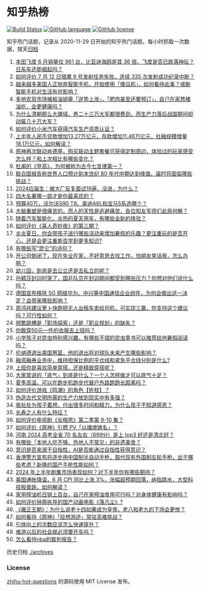 # 知乎热榜
[![Build Status](https://github.com/ToWeLong/zhihu-hot-questions/workflows/CI/badge.svg)](https://github.com/ToWeLong/zhihu-hot-questions/actions)
[![GitHub language](https://img.shields.io/badge/language-golang-orange.svg)](https://golang.org/)
[![GitHub license](https://img.shields.io/github/license/ToWeLong/zhihu-hot-questions)](https://github.com/ToWeLong/zhihu-hot-questions/blob/main/LICENSE)

知乎热门话题，记录从 2020-11-29 日开始的知乎热门话题。每小时抓取一次数据，按天[归档](./archives)

<!-- BEGIN -->

1. [本田飞度 6 月销量仅 961 台，比亚迪海鸥是其 36 倍，飞度是否已跌落神坛？日系车还能崛起吗？](https://www.zhihu.com/question/661265531)
1. [如何评价 7 月 12 日猎鹰 9 号发射任务失败，连续 335 次发射成功纪录中断？](https://www.zhihu.com/question/661407241)
1. [越来越多美国人正抛弃智能手机，开始使用「傻瓜机」，如何看待此事？戒断智能手机对生活有何影响？](https://www.zhihu.com/question/661306152)
1. [多地农贸市场猪板油销量「逆势上涨」，「肥肉甚至还要预订」，自己在家熬猪油吃，会更健康吗？](https://www.zhihu.com/question/661405952)
1. [为什么清朝那么大疆域，养二十三万大军都很费劲，而生产力落后战国期间却动辄几十万大军？](https://www.zhihu.com/question/659980730)
1. [如何评价小米汽车获得汽车生产资质认证？](https://www.zhihu.com/question/661431111)
1. [上半年人民币贷款增加13.27万亿元，存款增加11.46万亿元，社融规模增量18.1万亿元，如何解读？](https://www.zhihu.com/question/661424467)
1. [原神再次联动肯德基，购买联动主题套餐可获得定制周边，体验过的玩家感受怎么样？和上次相比有哪些变化？](https://www.zhihu.com/question/661368688)
1. [杜甫的《登高》，为何被称为古今七言律第一？](https://www.zhihu.com/question/661046450)
1. [联合国报告称世界人口预计到本世纪 80 年代中期达到峰值，届时将面临哪些挑战？](https://www.zhihu.com/question/661397564)
1. [2024应届生：被大厂反复面试19遍，没进，为什么？](https://www.zhihu.com/question/661402425)
1. [四大名著哪一部才是你最喜欢的？](https://www.zhihu.com/question/661365136)
1. [预算40万，沃尔沃S90 T8、奥迪A6L和宝马5系选哪个？](https://www.zhihu.com/question/661310839)
1. [大脑重塑是很痛苦的，而人的天性是逃避痛苦，各位知友军师们此局何解？](https://www.zhihu.com/question/658944509)
1. [随着汽车智能化，炎热的夏天用车，有哪些全新的体验？](https://www.zhihu.com/question/660703210)
1. [如何评价《喜人奇妙夜》的第三期？](https://www.zhihu.com/question/661123658)
1. [炎炎夏日，你会带孩子进行哪些活动来增加暑假的乐趣？更注重玩的是否开心，还是会更注重能否学到更多知识?](https://www.zhihu.com/question/661114609)
1. [有哪些写“昆仑”的诗句？](https://www.zhihu.com/question/660802679)
1. [开公司倒闭了，现在失业在家，不好意思去找工作，怕朋友笑话我，怎么办啊？](https://www.zhihu.com/question/661359314)
1. [幼儿园，到底是去公立还是去私立的呢？](https://www.zhihu.com/question/657903144)
1. [孙颖莎封训时哭了，国乒队员在封训期间都受到哪些压力？你想对他们说什么吗？](https://www.zhihu.com/question/661400053)
1. [德国宣布移除 5G 网络华为、中兴等中国通信企业组件，为何会做出这一决定？会带来哪些影响？](https://www.zhihu.com/question/661392045)
1. [周鸿祎建议萝卜快跑把无人出租车卖给司机，可实现三赢，你支持这个建议吗？可行性如何？](https://www.zhihu.com/question/661408091)
1. [频繁跳槽是「职场探索」还是「职业规划」的缺失？](https://www.zhihu.com/question/660664600)
1. [你敢穿50元一件的衣服去上班吗？](https://www.zhihu.com/question/661301301)
1. [小学孩子对昆虫特别感兴趣，有哪些不错的昆虫童书可以推荐给他暑假阅读吗？](https://www.zhihu.com/question/660702771)
1. [伦纳德退出美国男篮，他的退出将对球队未来产生哪些影响？](https://www.zhihu.com/question/661319012)
1. [融资融券业务中，维持担保比例的平仓线和紧急平仓线分别是什么?](https://www.zhihu.com/question/545753482)
1. [上班你是喜欢简单穿搭，还是精致穿搭呢？](https://www.zhihu.com/question/660780588)
1. [大家常说的「底气」到底是什么？一个人怎样做才可以底气十足？](https://www.zhihu.com/question/660924423)
1. [夏季高温，可以在跑步机跑步代替户外路跑跑长距离吗？](https://www.zhihu.com/question/660273457)
1. [如何评价游戏《鸣潮》的角色【折枝】？](https://www.zhihu.com/question/661134362)
1. [伪造古代文明所需的生产力放到现实中有多强？](https://www.zhihu.com/question/655659395)
1. [我处处为孩子着想，付出很多时间和精力，为什么孩子不知道感恩？](https://www.zhihu.com/question/660878029)
1. [长寿之人有什么特征？](https://www.zhihu.com/question/649312623)
1. [如何评价电视剧《长相思》第二季第 9-10 集？](https://www.zhihu.com/question/661345041)
1. [如何评价《原神》引燃 PV「以燔燎铸名」？](https://www.zhihu.com/question/661406284)
1. [河南 2024 高考全省 70 名左右（699分）是上 top3 好还是清北好？](https://www.zhihu.com/question/659894335)
1. [有哪些「本地人吃不够、外地人不常见」的非遗美食？](https://www.zhihu.com/question/661140628)
1. [意识是否来源于自指性，AI是否能通过自指性获得意识？](https://www.zhihu.com/question/659945247)
1. [香港警方宣布将逐步用中国制半自动手枪，取代现有外国制左轮手枪，出于哪些考虑？新换的国产手枪性能如何？](https://www.zhihu.com/question/661338816)
1. [2024 年上半年剧集市场表现如何？对下半年你有哪些期待？](https://www.zhihu.com/question/660450074)
1. [美国通胀降温，6 月 CPI 同比上涨 3%，涨幅超预期回落，纳指跳水，大型科技股普跌，如何解读？](https://www.zhihu.com/question/661391454)
1. [家用榨油机日销上百台，自己在家榨油食用可行吗？对身体健康有影响吗？](https://www.zhihu.com/question/661303306)
1. [如何评价钟鼎执导的国产动画电影《落凡尘》?](https://www.zhihu.com/question/660749265)
1. [《雍正王朝》：为什么说老十四如果成为皇帝，老八和老九的下场会更惨？](https://www.zhihu.com/question/625372283)
1. [如何看待《原神》「绘想游迹」常驻高难挑战？](https://www.zhihu.com/question/661325330)
1. [引体向上的次数应该怎么快速提升？](https://www.zhihu.com/question/660118402)
1. [难道以后的社会就必须要开车吗？](https://www.zhihu.com/question/660923360)
1. [怎么看待nba的裁判报告？](https://www.zhihu.com/question/322840669)

<!-- END -->

历史归档 [./archives](./archives)


### License
[zhihu-hot-questions](https://github.com/towelong/zhihu-hot-questions) 的源码使用 MIT License 发布。